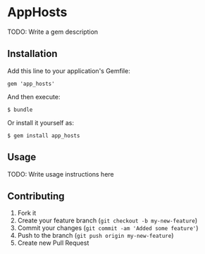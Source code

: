 # AppHosts

TODO: Write a gem description

## Installation

Add this line to your application's Gemfile:

    gem 'app_hosts'

And then execute:

    $ bundle

Or install it yourself as:

    $ gem install app_hosts

## Usage

TODO: Write usage instructions here

## Contributing

1. Fork it
2. Create your feature branch (`git checkout -b my-new-feature`)
3. Commit your changes (`git commit -am 'Added some feature'`)
4. Push to the branch (`git push origin my-new-feature`)
5. Create new Pull Request
